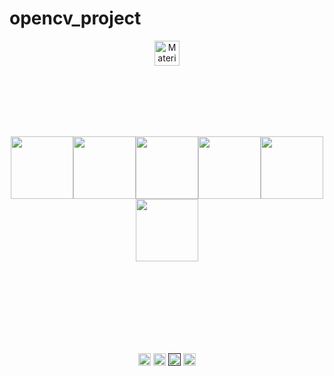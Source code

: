 # opencv_project

<p align="center">
    <img width="40" src="gif/cat.gif" alt="Material Bread logo">
</p>

<br>
<br>
<br>
<br>
<br>
<p align="center">
  <img src="https://media3.giphy.com/media/ln7z2eWriiQAllfVcn/200w.webp" width="100"><img src="https://i.giphy.com/media/LMt9638dO8dftAjtco/200.webp" width="100"><img src="https://i.giphy.com/media/eNAsjO55tPbgaor7ma/200w.webp" width="100"><img src="https://i.giphy.com/media/VgGthkhUvGgOit7Y9i/200.webp" width="100"><img
  src="https://i.giphy.com/media/KzJkzjggfGN5Py6nkT/200.webp" width="100"><img src="https://i.giphy.com/media/IdyAQJVN2kVPNUrojM/200.webp" width="100">
  <br><br>


</p>
<br>
<br>
<br>
<br>
<br>
<br>
<p align="center">
<a href="https://www.youtube.com/channel/UCXEGEM8XEiguGLUv4ZiWjEg" target="_blank"><img align="center" src="https://cdn.jsdelivr.net/npm/simple-icons@3.0.1/icons/youtube.svg" alt="dephraiim" height="20" width="20" /></a>
<a href="https://www.linkedin.com/in/onur-yozcu-7474ba16a/" target="_blank"><img align="center" src="https://cdn.jsdelivr.net/npm/simple-icons@3.0.1/icons/linkedin.svg" alt="dephraiim" height="20" width="20" /></a>
<a href="" target="_blank"><img align="center" src="https://cdn.jsdelivr.net/npm/simple-icons@3.0.1/icons/stackoverflow.svg" alt="dephraiim" height="20" width="20" /></a>
<a href="https://instagram.com/" target="_blank"><img align="center" src="https://cdn.jsdelivr.net/npm/simple-icons@3.0.1/icons/instagram.svg" alt="dephraiim" height="20" width="20" /></a>
  
</p>
<br>
<br>
<br>
